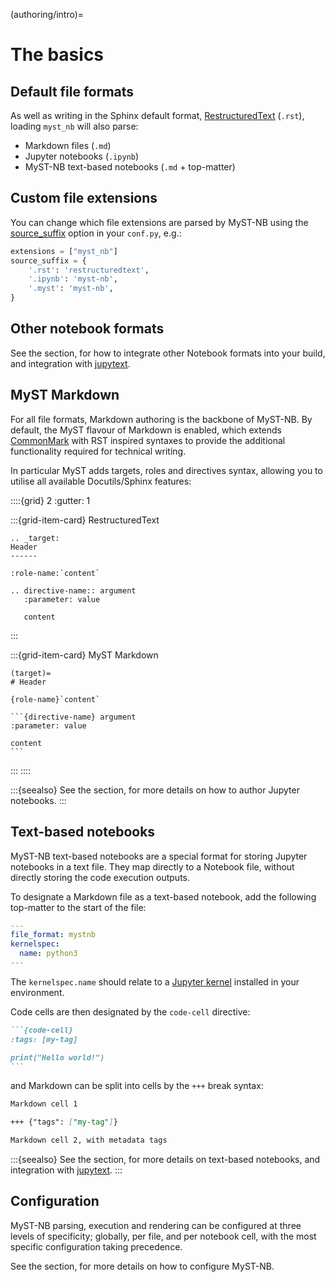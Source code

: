 
(authoring/intro)=
# The basics

## Default file formats

As well as writing in the Sphinx default format, [RestructuredText](https://www.sphinx-doc.org/en/master/usage/restructuredtext/basics.html) (`.rst`), loading `myst_nb` will also parse:

- Markdown files (`.md`)
- Jupyter notebooks (`.ipynb`)
- MyST-NB text-based notebooks (`.md` + top-matter)

## Custom file extensions

You can change which file extensions are parsed by MyST-NB using
the [source_suffix](https://www.sphinx-doc.org/en/master/usage/configuration.html#confval-source_suffix) option in your `conf.py`, e.g.:

```python
extensions = ["myst_nb"]
source_suffix = {
    '.rst': 'restructuredtext',
    '.ipynb': 'myst-nb',
    '.myst': 'myst-nb',
}
```

## Other notebook formats

See the [](write/custom_formats) section, for how to integrate other Notebook formats into your build, and integration with [jupytext](https://github.com/mwouts/jupytext).

## MyST Markdown

For all file formats, Markdown authoring is the backbone of MyST-NB.
By default, the MyST flavour of Markdown is enabled,
which extends [CommonMark](https://commonmark.org/) with RST inspired syntaxes to provide the additional functionality required for technical writing.

In particular MyST adds targets, roles and directives syntax, allowing you to utilise all available Docutils/Sphinx features:

::::{grid} 2
:gutter: 1

:::{grid-item-card} RestructuredText

```
.. _target:
Header
------

:role-name:`content`

.. directive-name:: argument
   :parameter: value

   content
```
:::

:::{grid-item-card} MyST Markdown

````
(target)=
# Header

{role-name}`content`

```{directive-name} argument
:parameter: value

content
```
````
:::
::::

:::{seealso}
See the [](authoring/jupyter-notebooks) section, for more details on how to author Jupyter notebooks.
:::

## Text-based notebooks

MyST-NB text-based notebooks are a special format for storing Jupyter notebooks in a text file.
They map directly to a Notebook file, without directly storing the code execution outputs.

To designate a Markdown file as a text-based notebook, add the following top-matter to the start of the file:

```yaml
---
file_format: mystnb
kernelspec:
  name: python3
---
```

The `kernelspec.name` should relate to a [Jupyter kernel](https://github.com/jupyter/jupyter/wiki/Jupyter-kernels) installed in your environment.

Code cells are then designated by the `code-cell` directive:

````markdown
```{code-cell}
:tags: [my-tag]

print("Hello world!")
```
````

and Markdown can be split into cells by the `+++` break syntax:

```markdown
Markdown cell 1

+++ {"tags": ["my-tag"]}

Markdown cell 2, with metadata tags
```

:::{seealso}
See the [](authoring/text-notebooks) section, for more details on text-based notebooks, and integration with [jupytext](https://jupytext.readthedocs.io).
:::

## Configuration

MyST-NB parsing, execution and rendering can be configured at three levels of specificity; globally, per file, and per notebook cell, with the most specific configuration taking precedence.

See the [](config/intro) section, for more details on how to configure MyST-NB.
